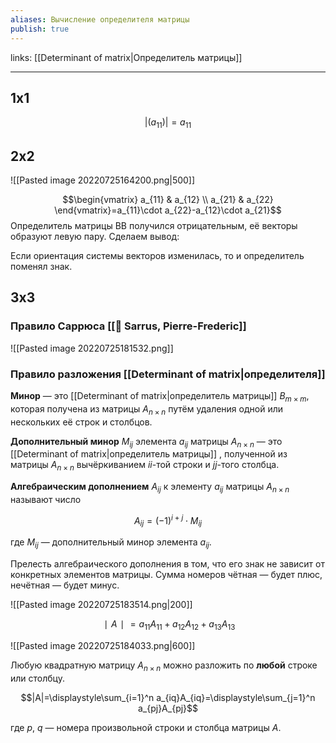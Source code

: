 ```yaml
---
aliases: Вычисление определителя матрицы
publish: true
---
```

links: [[Determinant of matrix|Определитель матрицы]]

---



## 1х1
$$|(a_{11})| = a_{11}$$

## 2х2
![[Pasted image 20220725164200.png|500]]


$$\begin{vmatrix} a_{11} & a_{12} \\ a_{21} & a_{22} \end{vmatrix}=a_{11}\cdot a_{22}-a_{12}\cdot a_{21}$$
Определитель матрицы BB получился отрицательным, её векторы образуют левую пару. Сделаем вывод:

Если ориентация системы векторов изменилась, то и определитель поменял знак.

## 3x3 
### Правило Саррюса  [[👤 Sarrus, Pierre-Frederic]]
![[Pasted image 20220725181532.png]]

### Правило разложения [[Determinant of matrix|определителя]] 

**Минор** — это [[Determinant of matrix|определитель матрицы]]  $B_{m{\times}m}$, которая получена из матрицы $A_{n{\times}n}$ путём удаления одной или нескольких её строк и столбцов.

**Дополнительный минор** $M_{ij}$ элемента $a_{ij}$ матрицы $A_{n{\times}n}$ — это [[Determinant of matrix|определитель матрицы]] , полученной из матрицы $A_{n{\times}n}$ вычёркиванием $ii$-той строки и $jj$-того столбца.

**Алгебраическим дополнением** $A_{ij}$ к элементу $a_{ij}$ матрицы $A_{n{\times}n}$ называют число

$$A_{ij}=(-1)^{i+j}\cdot M_{ij}$$

где $M_{ij}$ — дополнительный минор элемента $a_{ij}$.

Прелесть алгебраического дополнения в том, что его знак не зависит от конкретных элементов матрицы. Сумма номеров чётная — будет плюс, нечётная — будет минус.

![[Pasted image 20220725183514.png|200]]

$$∣A∣=a_{11}A_{11}+a_{12}A_{12}+a_{13}A_{13}$$

![[Pasted image 20220725184033.png|600]]

Любую квадратную матрицу $A_{n{\times}n}$ можно разложить по **любой** строке или столбцу.


$$|A|=\displaystyle\sum_{i=1}^n a_{iq}A_{iq}=\displaystyle\sum_{j=1}^n a_{pj}A_{pj}$$

где $p{,}\ {q}$ — номера произвольной строки и столбца матрицы $A$.